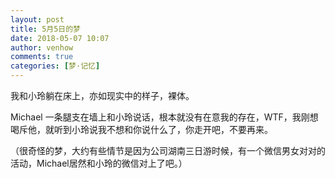 ```yaml
---
layout: post
title: 5月5日的梦
date: 2018-05-07 10:07
author: venhow
comments: true
categories: [梦·记忆]
---
```

我和小玲躺在床上，亦如现实中的样子，裸体。

Michael 一条腿支在墙上和小玲说话，根本就没有在意我的存在，WTF，我刚想喝斥他，就听到小玲说我不想和你说什么了，你走开吧，不要再来。

（很奇怪的梦，大约有些情节是因为公司湖南三日游时候，有一个微信男女对对的活动，Michael居然和小玲的微信对上了吧。）

